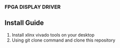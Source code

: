 ### FPGA DISPLAY DRIVER
## Install Guide
1. Install xlinx vivado tools on your desktop
2. Using git clone command and clone this repository